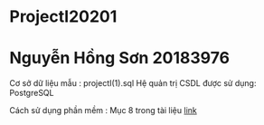 # ProjectI20201
# Nguyễn Hồng Sơn 20183976

Cơ sở dữ liệu mẫu : projectI(1).sql
Hệ quản trị CSDL được sử dụng: PostgreSQL

Cách sử dụng phần mềm : Mục 8 trong tài liệu
<a href="https://drive.google.com/file/d/15FJ2VQwQKQRiE5K_xjkDDzd0rlgd3igQ/view?usp=sharing">link</a>


